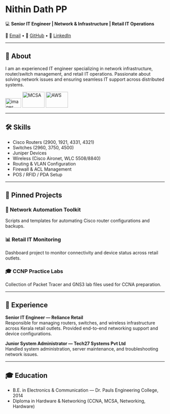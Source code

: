 # Nithin Dath PP

💻 **Senior IT Engineer | Network & Infrastructure | Retail IT Operations**  

📧 [Email](mailto:nithindath@gmail.com) • 🐙 [GitHub](https://github.com/nithindath) • 🔗 [LinkedIn](https://linkedin.com/in/nithindath)

---

## 🧠 About

I am an experienced IT engineer specializing in network infrastructure, router/switch management, and retail IT operations. Passionate about solving network issues and ensuring seamless IT support across distributed systems.

<img width="50" height="30" alt="images" src="https://github.com/user-attachments/assets/a062f07f-ce43-440e-9b6e-4a48591498a4" />
<img width="70" height="50" alt="MCSA" src="https://github.com/user-attachments/assets/2cb53725-69be-44f1-a0cf-876ebefa8595" />
<img width="70" height="50" alt="AWS" src="https://github.com/user-attachments/assets/c3078aa4-7a2f-4332-a4d7-0b25d05e1178" />



---

## 🛠️ Skills

- Cisco Routers (2900, 1921, 4331, 4321)  
- Switches (2960, 3750, 4500)  
- Juniper Devices  
- Wireless (Cisco Aironet, WLC 5508/8840)  
- Routing & VLAN Configuration  
- Firewall & ACL Management  
- POS / RFID / PDA Setup  

---

## 📌 Pinned Projects

### 🔧 Network Automation Toolkit  
Scripts and templates for automating Cisco router configurations and backups.  

### 📊 Retail IT Monitoring  
Dashboard project to monitor connectivity and device status across retail outlets.  

### 🎓 CCNP Practice Labs  
Collection of Packet Tracer and GNS3 lab files used for CCNA preparation.  

---

## 💼 Experience

**Senior IT Engineer — Reliance Retail**  
Responsible for managing routers, switches, and wireless infrastructure across Kerala retail outlets. Provided end-to-end networking support and device configurations.  

**Junior System Administrator — Tech27 Systems Pvt Ltd**  
Handled system administration, server maintenance, and troubleshooting network issues.  

---

## 🎓 Education

- B.E. in Electronics & Communication — Dr. Pauls Engineering College, 2014  
- Diploma in Hardware & Networking (CCNA, MCSA, Networking, Hardware)  

